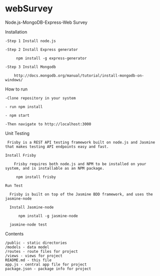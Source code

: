 # webSurvey
Node.js-MongoDB-Express-Web Survey
  
  Installation
  
    -Step 1 Install node.js
    
    -Step 2 Install Express generator
      
         npm install -g express-generator
         
    -Step 3 Install Mongodb
     
        http://docs.mongodb.org/manual/tutorial/install-mongodb-on-windows/
        
  How to run      
    
    -Clone repository in your system
    
    - run npm install
    
    - npm start
  
    -Then navigate to http://localhost:3000
    
  
  Unit Testing
  
     Frisby is a REST API testing framework built on node.js and Jasmine that makes testing API endpoints easy and fast.
   
    Install Frisby
   
        Frisby requires both node.js and NPM to be installed on your system, and is installable as an NPM package. 
      
         npm install frisby
    
    Run Test
    
      Frisby is built on top of the Jasmine BDD framework, and uses the jasmine-node
      
      Install Jasmine-node
      
          npm install -g jasmine-node
      
      jasmine-node test
      
  Contents
  
    /public - static directories 
    /models - data model
    /routes - route files for project
    /views - views for project
    README.md - this file
    app.js - central app file for project
    package.json - package info for project
          
     

  
    



